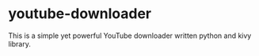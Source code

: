 # youtube-downloader
This is a simple yet powerful YouTube downloader written python and kivy library.
